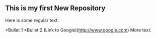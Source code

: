 ## This is my first New Repository
Here is some regular text.

*Bullet 1
*Bullet 2
(Link to Google)(http://www.google.com)
More text.